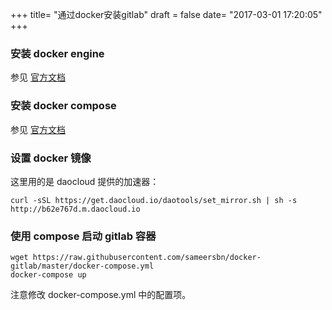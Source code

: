 +++
title= "通过docker安装gitlab"
draft = false
date= "2017-03-01 17:20:05"
+++

### 安装 docker engine

参见 [官方文档](https://docs.docker.com/engine/installation)

### 安装 docker compose

参见 [官方文档](https://docs.docker.com/compose/install/)

### 设置 docker 镜像

这里用的是 daocloud 提供的加速器：

```
curl -sSL https://get.daocloud.io/daotools/set_mirror.sh | sh -s http://b62e767d.m.daocloud.io
```

### 使用 compose 启动 gitlab 容器

```
wget https://raw.githubusercontent.com/sameersbn/docker-gitlab/master/docker-compose.yml
docker-compose up
```

注意修改 docker-compose.yml 中的配置项。